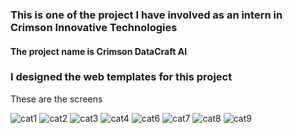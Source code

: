 <h3>This is one of the project I have involved as an intern in Crimson Innovative Technologies</h3>
<h4>The project name is Crimson DataCraft AI</h4>
<h3>I designed the web templates for this project</h3>
<p>These are the screens</p>


![cat1](https://github.com/Srikar-C/Crimson-DataFics-AI/assets/107094861/8c24aaea-f501-4fe9-80ec-6e42faf1f0e5)
![cat2](https://github.com/Srikar-C/Crimson-DataFics-AI/assets/107094861/a037bcc7-afe1-4fc9-8e5a-132099b07106)
![cat3](https://github.com/Srikar-C/Crimson-DataFics-AI/assets/107094861/5b6fda74-bc57-4172-a2dc-aa86f7e86ade)
![cat4](https://github.com/Srikar-C/Crimson-DataFics-AI/assets/107094861/1a943aa2-e850-4314-b296-7110794718db)
![cat6](https://github.com/Srikar-C/Crimson-DataFics-AI/assets/107094861/03825a02-51f0-4181-90d4-79a10ca283a6)
![cat7](https://github.com/Srikar-C/Crimson-DataFics-AI/assets/107094861/cde95f06-80db-4527-b438-58c4b2209785)
![cat8](https://github.com/Srikar-C/Crimson-DataFics-AI/assets/107094861/d01d6862-30bb-45a3-9dd8-46a5fcf0c6c4)
![cat9](https://github.com/Srikar-C/Crimson-DataFics-AI/assets/107094861/9f0bf1bc-53dd-4d79-bfc1-69f875f67f7e)
